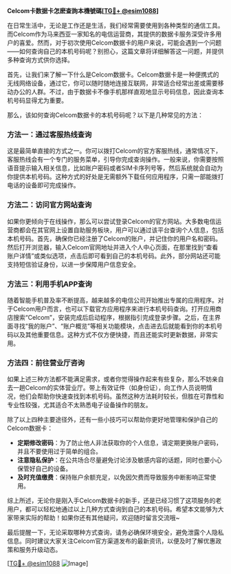 **Celcom卡数据卡怎麽查詢本機號碼[[TG💪+ @esim1088](https://t.me/s/esim1088)]**

在日常生活中，无论是工作还是生活，我们经常需要使用到各种类型的通信工具。而Celcom作为马来西亚一家知名的电信运营商，其提供的数据卡服务深受许多用户的喜爱。然而，对于初次使用Celcom数据卡的用户来说，可能会遇到一个问题——如何查询自己的本机号码呢？别担心，这篇文章将详细解答这一问题，并提供多种查询方式供你选择。

首先，让我们来了解一下什么是Celcom数据卡。Celcom数据卡是一种便携式的无线网络设备，通过它，你可以随时随地连接互联网，非常适合经常出差或需要移动办公的人群。不过，由于数据卡不像手机那样直观地显示号码信息，因此查询本机号码显得尤为重要。

那么，该如何查询Celcom数据卡的本机号码呢？以下是几种常见的方法：

### 方法一：通过客服热线查询

这是最简单直接的方式之一。你可以拨打Celcom的官方客服热线，通常情况下，客服热线会有一个专门的服务菜单，引导你完成查询操作。一般来说，你需要按照语音提示输入相关信息，比如账户密码或者SIM卡序列号等，然后系统就会自动为你提供本机号码。这种方式的好处是无需额外下载任何应用程序，只需一部能拨打电话的设备即可完成操作。

### 方法二：访问官方网站查询

如果你更倾向于在线操作，那么可以尝试登录Celcom的官方网站。大多数电信运营商都会在其官网上设置自助服务板块，用户可以通过该平台查询个人信息，包括本机号码。首先，确保你已经注册了Celcom的账户，并记住你的用户名和密码。然后打开浏览器，输入Celcom官网地址并进入个人中心页面，在那里找到“查看账户详情”或类似选项，点击后即可看到自己的本机号码。此外，部分网站还可能支持短信验证身份，以进一步保障用户信息安全。

### 方法三：利用手机APP查询

随着智能手机普及率不断提高，越来越多的电信公司开始推出专属的应用程序。对于Celcom用户而言，也可以下载官方应用程序来进行本机号码查询。打开应用商店搜索“Celcom”，安装完成后启动程序，根据指引完成登录步骤。之后，在主界面寻找“我的账户”、“账户概览”等相关功能模块，点击进去后就能看到你的本机号码以及其他重要信息。这种方式不仅方便快捷，而且还能实时更新数据，非常实用。

### 方法四：前往营业厅咨询

如果上述三种方法都不能满足需求，或者你觉得操作起来有些复杂，那么不妨亲自去一趟Celcom的实体营业厅。带上有效证件（如身份证），向工作人员说明情况，他们会帮助你快速查找到本机号码。虽然这种方法耗时较长，但胜在可靠性和专业性较强，尤其适合不太熟悉电子设备操作的朋友。

除了以上四种主要途径外，还有一些小技巧可以帮助你更好地管理和保护自己的Celcom数据卡：

- **定期修改密码**：为了防止他人非法获取你的个人信息，请定期更换账户密码，并且不要使用过于简单的组合。
- **注意隐私保护**：在公共场合尽量避免讨论涉及敏感内容的话题，同时也要小心保管好自己的设备。
- **及时充值缴费**：保持账户余额充足，以免因欠费而导致服务中断影响正常使用。

综上所述，无论你是刚入手Celcom数据卡的新手，还是已经习惯了这项服务的老用户，都可以轻松地通过以上几种方式查询到自己的本机号码。希望本文能够为大家带来实际的帮助！如果你还有其他疑问，欢迎随时留言交流哦~

最后提醒一下，无论采取哪种方式查询，请务必确保环境安全，避免泄露个人隐私信息。同时建议大家关注Celcom官方渠道发布的最新资讯，以便及时了解优惠政策和服务升级动态。

[[TG💪+ @esim1088](https://t.me/s/esim1088) ![Image](https://i.postimg.cc/4NQfJmqS/Snipaste-2025-05-13-00-14-12.png)]